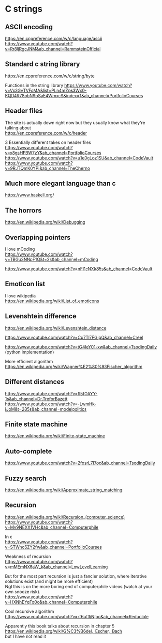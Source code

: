# C strings

## ASCII encoding
https://en.cppreference.com/w/c/language/ascii
https://www.youtube.com/watch?v=Rr8ljRgcJNM&ab_channel=RammsteinOfficial

## Standard c string library
https://en.cppreference.com/w/c/string/byte

Functions in the string library
https://www.youtube.com/watch?v=Vx3GyTVFcMA&list=PLn4mZps3Wx0-KQD4R78obN9oSaE4WmxcS&index=1&ab_channel=PortfolioCourses

## Header files
The site is actually down right now but they usually know what they're talking about
<br>https://en.cppreference.com/w/c/header

3 Essentially different takes on header files
<br>https://www.youtube.com/watch?v=x8gsHFBW7zY&ab_channel=PortfolioCourses
<br>https://www.youtube.com/watch?v=u1e0gLoz1SU&ab_channel=CodeVault
<br>https://www.youtube.com/watch?v=9RJTQmK0YPI&ab_channel=TheCherno

## Much more elegant language than c
https://www.haskell.org/

## The horrors
https://en.wikipedia.org/wiki/Debugging

## Overlapping pointers
I love mCoding
<br>https://www.youtube.com/watch?v=TBGu3NNpF1Q&t=2s&ab_channel=mCoding

https://www.youtube.com/watch?v=nFl1cNXk85s&ab_channel=CodeVault

## Emoticon list
I love wikipedia
<br>https://en.wikipedia.org/wiki/List_of_emoticons

## Levenshtein difference
https://en.wikipedia.org/wiki/Levenshtein_distance

https://www.youtube.com/watch?v=Cu7Tl7FGigQ&ab_channel=Creel

https://www.youtube.com/watch?v=tG4IeY01-xw&ab_channel=TsodingDaily (python implementation)

More efficient algorithm
<br>https://en.wikipedia.org/wiki/Wagner%E2%80%93Fischer_algorithm 

## Different distances
https://www.youtube.com/watch?v=fl5fOAYY-1s&ab_channel=Dr.TreforBazett
<br>https://www.youtube.com/watch?v=-LwmHk-iJoM&t=285s&ab_channel=modelpolitics

## Finite state machine
https://en.wikipedia.org/wiki/Finite-state_machine

## Auto-complete
https://www.youtube.com/watch?v=2fosrL7I7oc&ab_channel=TsodingDaily

## Fuzzy search
https://en.wikipedia.org/wiki/Approximate_string_matching

## Recursion
https://en.wikipedia.org/wiki/Recursion_(computer_science)
<br>https://www.youtube.com/watch?v=Mv9NEXX1VHc&ab_channel=Computerphile

In c
<br>https://www.youtube.com/watch?v=STWnc6ZY2fw&ab_channel=PortfolioCourses

Weakness of recursion
<br>https://www.youtube.com/watch?v=mMEmNX6aW_k&ab_channel=LowLevelLearning

But for the most part recursion is just a fancier solution, where iterative solutions exist (and might be more efficient)
<br>Ngl this is on the more boring end of computerphile videos (watch at your own snooze risk).
<br>https://www.youtube.com/watch?v=HXNhEYqFo0o&ab_channel=Computerphile

Cool recursive algorithm
<br>https://www.youtube.com/watch?v=rf6uf3jNjbo&ab_channel=Reducible

Apparently this book talks about recursion in chapter 5
<br>https://en.wikipedia.org/wiki/G%C3%B6del,_Escher,_Bach
<br>but I have not read it